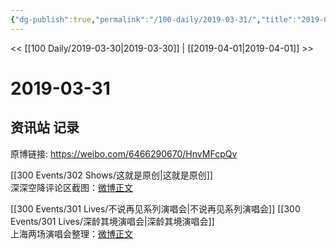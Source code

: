 ```yaml
---
{"dg-publish":true,"permalink":"/100-daily/2019-03-31/","title":"2019-03-31"}
---
```



<< [[100 Daily/2019-03-30\|2019-03-30]] | [[2019-04-01\|2019-04-01]] >>

# 2019-03-31

## 资讯站 记录

原博链接: https://weibo.com/6466290670/HnvMFcpQv

[[300 Events/302 Shows/这就是原创\|这就是原创]]  
深深空降评论区截图：[微博正文](https://m.weibo.cn/6466290670/4356016445615069)

[[300 Events/301 Lives/不说再见系列演唱会\|不说再见系列演唱会]] [[300 Events/301 Lives/深龄其境演唱会\|深龄其境演唱会]]  
上海两场演唱会整理：[微博正文](https://m.weibo.cn/6466290670/4355966880772426)
